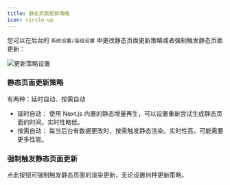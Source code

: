 ```yaml
---
title: 静态页面更新策略
icon: circle-up
---
```


您可以在后台的 `系统设置/高级设置` 中更改静态页面更新策略或者强制触发静态页面更新：

![更新策略设置](https://pic.mereith.com/img/7bb50e93e1ef869b6117cd88c92ebb72.clipboard-2023-02-01.png)

### 静态页面更新策略

有两种：延时自动、按需自动

- 延时自动： 使用 Next.js 内置的静态增量再生，可以设置重新尝试生成静态页面的时间。实时性略低。
- 按需自动： 每当后台有数据更改时，按需触发静态渲染。实时性高，可能需要更多性能。

### 强制触发静态页面更新

点此按钮可强制触发静态页面的渲染更新，无论设置何种更新策略。
